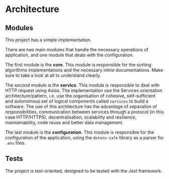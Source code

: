 # Architecture

## Modules

This project has a simple implementation.

There are two main modules that handle the necessary operations of application, and one module that deals with the configuration.

The first module is the **core**. This module is responsible for the sorting algorithms implementations and the necessary inline documentations. Make sure to take a look at all to understand clearly.

The second module is the **service**. This module is responsible to deal with HTTP request using Axios. The implementation use the Services orientation architecture/pattern, i.e. use the organisation of cohesive, self-sufficient and autonomous set of logical components called `services` to build a software. The use of this architecture has the advantage of separation of responsibilities, communication between services through a protocol (in this case HTTP/HTTPS), decentralisation, scalability and resilience, maintainability, code reuse and better data management.

The last module is the **configuration**. This module is responsible for the configuration of the application, using the `dotenv-safe` library as a parser for `.env` files.

## Tests

The project is test-oriented, designed to be tested with the Jest framework.
